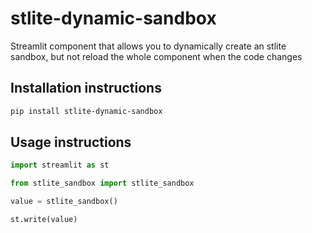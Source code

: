 # stlite-dynamic-sandbox

Streamlit component that allows you to dynamically create an stlite sandbox, but not reload the whole component when the code changes

## Installation instructions 

```sh
pip install stlite-dynamic-sandbox
```

## Usage instructions

```python
import streamlit as st

from stlite_sandbox import stlite_sandbox

value = stlite_sandbox()

st.write(value)
